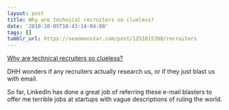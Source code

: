 ```yaml
---
layout: post
title: Why are technical recruiters so clueless?
date: '2010-10-05T18:43:14-04:00'
tags: []
tumblr_url: https://seanmonstar.com/post/1251615390/recruiters
---
```

[Why are technical recruiters so clueless?](http://37signals.com/svn/posts/2598-why-are-technical-recruiters-so-clueless)  

DHH wonders if any recruiters actually research us, or if they just blast us with email.

So far, LinkedIn has done a great job of referring these e-mail blasters to offer me terrible jobs at startups with vague descriptions of ruling the world.


